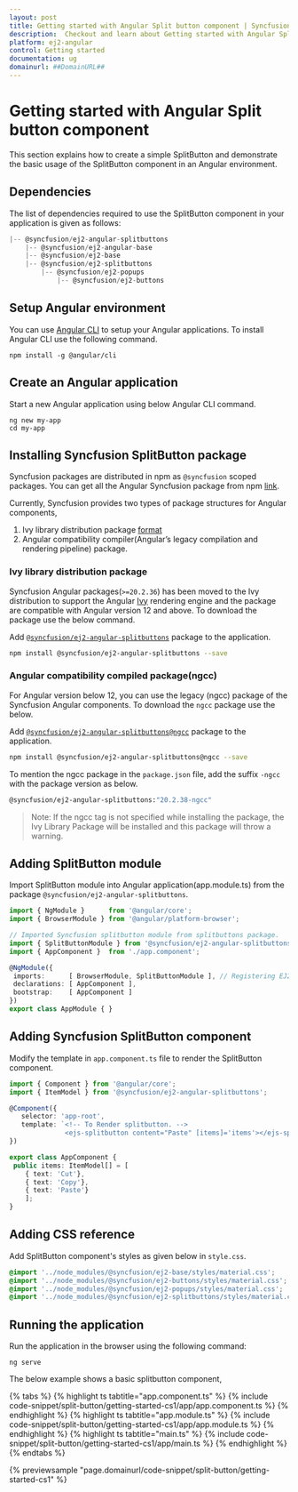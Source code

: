 ```yaml
---
layout: post
title: Getting started with Angular Split button component | Syncfusion
description:  Checkout and learn about Getting started with Angular Split button component of Syncfusion Essential JS 2 and more details.
platform: ej2-angular
control: Getting started 
documentation: ug
domainurl: ##DomainURL##
---
```


# Getting started with Angular Split button component

This section explains how to create a simple SplitButton and demonstrate the basic usage of the SplitButton component in an Angular environment.

## Dependencies

The list of dependencies required to use the SplitButton component in your application is given as follows:

```js
|-- @syncfusion/ej2-angular-splitbuttons
    |-- @syncfusion/ej2-angular-base
    |-- @syncfusion/ej2-base
    |-- @syncfusion/ej2-splitbuttons
        |-- @syncfusion/ej2-popups
            |-- @syncfusion/ej2-buttons
```

## Setup Angular environment

You can use [Angular CLI](https://github.com/angular/angular-cli) to setup your Angular applications. To install Angular CLI use the following command.

```
npm install -g @angular/cli
```

## Create an Angular application

Start a new Angular application using below Angular CLI command.

```
ng new my-app
cd my-app
```

## Installing Syncfusion SplitButton package

Syncfusion packages are distributed in npm as `@syncfusion` scoped packages. You can get all the Angular Syncfusion package from npm [link]( https://www.npmjs.com/search?q=%40syncfusion%2Fej2-angular- ).

Currently, Syncfusion provides two types of package structures for Angular components,
1. Ivy library distribution package [format](https://angular.io/guide/angular-package-format#angular-package-format)
2. Angular compatibility compiler(Angular’s legacy compilation and rendering pipeline) package.

### Ivy library distribution package

Syncfusion Angular packages(`>=20.2.36`) has been moved to the Ivy distribution to support the Angular [Ivy](https://docs.angular.lat/guide/ivy) rendering engine and the package are compatible with Angular version 12 and above. To download the package use the below command.

Add [`@syncfusion/ej2-angular-splitbuttons`](https://www.npmjs.com/package/@syncfusion/ej2-angular-splitbuttons/v/20.2.38) package to the application.

```bash
npm install @syncfusion/ej2-angular-splitbuttons --save
```

### Angular compatibility compiled package(ngcc)

For Angular version below 12, you can use the legacy (ngcc) package of the Syncfusion Angular components. To download the `ngcc` package use the below.

Add [`@syncfusion/ej2-angular-splitbuttons@ngcc`](https://www.npmjs.com/package/@syncfusion/ej2-angular-splitbuttons/v/20.2.38-ngcc) package to the application.

```bash
npm install @syncfusion/ej2-angular-splitbuttons@ngcc --save
```

To mention the ngcc package in the `package.json` file, add the suffix `-ngcc` with the package version as below.

```bash
@syncfusion/ej2-angular-splitbuttons:"20.2.38-ngcc"
```

>Note: If the ngcc tag is not specified while installing the package, the Ivy Library Package will be installed and this package will throw a warning.

## Adding SplitButton module

Import SplitButton module into Angular application(app.module.ts) from the package
`@syncfusion/ej2-angular-splitbuttons`.

 ```typescript
import { NgModule }      from '@angular/core';
import { BrowserModule } from '@angular/platform-browser';

// Imported Syncfusion splitbutton module from splitbuttons package.
import { SplitButtonModule } from '@syncfusion/ej2-angular-splitbuttons';
import { AppComponent }  from './app.component';

@NgModule({
  imports:      [ BrowserModule, SplitButtonModule ], // Registering EJ2 SplitButton Module.
  declarations: [ AppComponent ],
  bootstrap:    [ AppComponent ]
})
export class AppModule { }
```

## Adding Syncfusion SplitButton component

Modify the template in `app.component.ts` file to render the SplitButton component.

 ```typescript
import { Component } from '@angular/core';
import { ItemModel } from '@syncfusion/ej2-angular-splitbuttons';

@Component({
    selector: 'app-root',
    template: `<!-- To Render splitbutton. -->
               <ejs-splitbutton content="Paste" [items]='items'></ejs-splitbutton>`
})

export class AppComponent {
  public items: ItemModel[] = [
     { text: 'Cut'},
     { text: 'Copy'},
     { text: 'Paste'}
     ];
}
```

## Adding CSS reference

Add SplitButton component's styles as given below in `style.css`.

```css
@import '../node_modules/@syncfusion/ej2-base/styles/material.css';
@import '../node_modules/@syncfusion/ej2-buttons/styles/material.css';
@import '../node_modules/@syncfusion/ej2-popups/styles/material.css';
@import '../node_modules/@syncfusion/ej2-splitbuttons/styles/material.css';
```

## Running the application

Run the application in the browser using the following command:

```
ng serve
```

The below example shows a basic splitbutton component,

{% tabs %}
{% highlight ts tabtitle="app.component.ts" %}
{% include code-snippet/split-button/getting-started-cs1/app/app.component.ts %}
{% endhighlight %}
{% highlight ts tabtitle="app.module.ts" %}
{% include code-snippet/split-button/getting-started-cs1/app/app.module.ts %}
{% endhighlight %}
{% highlight ts tabtitle="main.ts" %}
{% include code-snippet/split-button/getting-started-cs1/app/main.ts %}
{% endhighlight %}
{% endtabs %}
  
{% previewsample "page.domainurl/code-snippet/split-button/getting-started-cs1" %}
